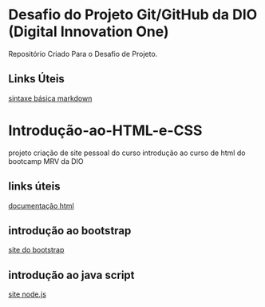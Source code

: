 # Desafio do Projeto Git/GitHub da DIO (Digital Innovation One)
Repositório Criado Para o Desafio de Projeto.

## Links Úteis
[sintaxe básica markdown](https://www.markdownguide.org/basic-syntax/)

# Introdução-ao-HTML-e-CSS

projeto criação de site pessoal do curso introdução ao curso de html do bootcamp MRV da DIO

## links úteis

[documentação html](https://developer.mozilla.org/pt-BR/docs/Web/HTML)

## introdução ao bootstrap

[site do bootstrap](https://getbootstrap.com/)

## introdução ao java script

[site node.js](https://nodejs.org/en/)